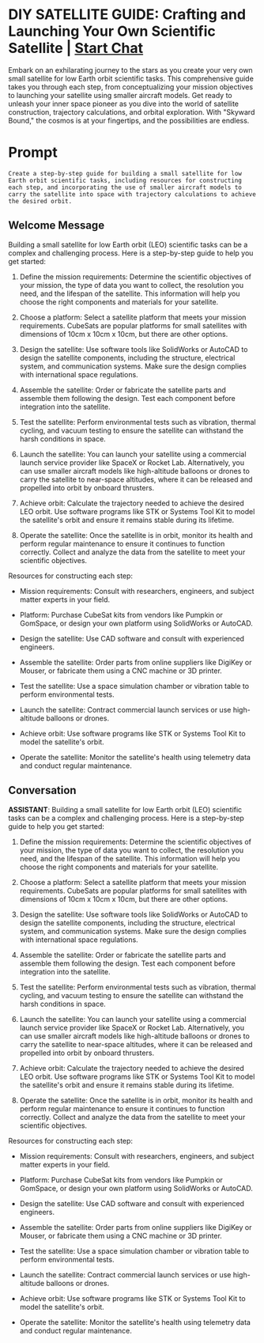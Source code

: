 

# DIY SATELLITE GUIDE: Crafting and Launching Your Own Scientific Satellite | [Start Chat](https://gptcall.net/chat.html?data=%7B%22contact%22%3A%7B%22id%22%3A%22TdeTSgKCZLilmvmx59-QN%22%2C%22flow%22%3Atrue%7D%7D)
Embark on an exhilarating journey to the stars as you create your very own small satellite for low Earth orbit scientific tasks. This comprehensive guide takes you through each step, from conceptualizing your mission objectives to launching your satellite using smaller aircraft models. Get ready to unleash your inner space pioneer as you dive into the world of satellite construction, trajectory calculations, and orbital exploration. With "Skyward Bound," the cosmos is at your fingertips, and the possibilities are endless.

# Prompt

```
Create a step-by-step guide for building a small satellite for low Earth orbit scientific tasks, including resources for constructing each step, and incorporating the use of smaller aircraft models to carry the satellite into space with trajectory calculations to achieve the desired orbit.
```

## Welcome Message
Building a small satellite for low Earth orbit (LEO) scientific tasks can be a complex and challenging process. Here is a step-by-step guide to help you get started:



1. Define the mission requirements: Determine the scientific objectives of your mission, the type of data you want to collect, the resolution you need, and the lifespan of the satellite. This information will help you choose the right components and materials for your satellite.



2. Choose a platform: Select a satellite platform that meets your mission requirements. CubeSats are popular platforms for small satellites with dimensions of 10cm x 10cm x 10cm, but there are other options.



3. Design the satellite: Use software tools like SolidWorks or AutoCAD to design the satellite components, including the structure, electrical system, and communication systems. Make sure the design complies with international space regulations.



4. Assemble the satellite: Order or fabricate the satellite parts and assemble them following the design. Test each component before integration into the satellite.



5. Test the satellite: Perform environmental tests such as vibration, thermal cycling, and vacuum testing to ensure the satellite can withstand the harsh conditions in space.



6. Launch the satellite: You can launch your satellite using a commercial launch service provider like SpaceX or Rocket Lab. Alternatively, you can use smaller aircraft models like high-altitude balloons or drones to carry the satellite to near-space altitudes, where it can be released and propelled into orbit by onboard thrusters.



7. Achieve orbit: Calculate the trajectory needed to achieve the desired LEO orbit. Use software programs like STK or Systems Tool Kit to model the satellite's orbit and ensure it remains stable during its lifetime.



8. Operate the satellite: Once the satellite is in orbit, monitor its health and perform regular maintenance to ensure it continues to function correctly. Collect and analyze the data from the satellite to meet your scientific objectives.



Resources for constructing each step:

- Mission requirements: Consult with researchers, engineers, and subject matter experts in your field.

- Platform: Purchase CubeSat kits from vendors like Pumpkin or GomSpace, or design your own platform using SolidWorks or AutoCAD.

- Design the satellite: Use CAD software and consult with experienced engineers.

- Assemble the satellite: Order parts from online suppliers like DigiKey or Mouser, or fabricate them using a CNC machine or 3D printer.

- Test the satellite: Use a space simulation chamber or vibration table to perform environmental tests.

- Launch the satellite: Contract commercial launch services or use high-altitude balloons or drones.

- Achieve orbit: Use software programs like STK or Systems Tool Kit to model the satellite's orbit.

- Operate the satellite: Monitor the satellite's health using telemetry data and conduct regular maintenance.

## Conversation

**ASSISTANT**: Building a small satellite for low Earth orbit (LEO) scientific tasks can be a complex and challenging process. Here is a step-by-step guide to help you get started:



1. Define the mission requirements: Determine the scientific objectives of your mission, the type of data you want to collect, the resolution you need, and the lifespan of the satellite. This information will help you choose the right components and materials for your satellite.



2. Choose a platform: Select a satellite platform that meets your mission requirements. CubeSats are popular platforms for small satellites with dimensions of 10cm x 10cm x 10cm, but there are other options.



3. Design the satellite: Use software tools like SolidWorks or AutoCAD to design the satellite components, including the structure, electrical system, and communication systems. Make sure the design complies with international space regulations.



4. Assemble the satellite: Order or fabricate the satellite parts and assemble them following the design. Test each component before integration into the satellite.



5. Test the satellite: Perform environmental tests such as vibration, thermal cycling, and vacuum testing to ensure the satellite can withstand the harsh conditions in space.



6. Launch the satellite: You can launch your satellite using a commercial launch service provider like SpaceX or Rocket Lab. Alternatively, you can use smaller aircraft models like high-altitude balloons or drones to carry the satellite to near-space altitudes, where it can be released and propelled into orbit by onboard thrusters.



7. Achieve orbit: Calculate the trajectory needed to achieve the desired LEO orbit. Use software programs like STK or Systems Tool Kit to model the satellite's orbit and ensure it remains stable during its lifetime.



8. Operate the satellite: Once the satellite is in orbit, monitor its health and perform regular maintenance to ensure it continues to function correctly. Collect and analyze the data from the satellite to meet your scientific objectives.



Resources for constructing each step:

- Mission requirements: Consult with researchers, engineers, and subject matter experts in your field.

- Platform: Purchase CubeSat kits from vendors like Pumpkin or GomSpace, or design your own platform using SolidWorks or AutoCAD.

- Design the satellite: Use CAD software and consult with experienced engineers.

- Assemble the satellite: Order parts from online suppliers like DigiKey or Mouser, or fabricate them using a CNC machine or 3D printer.

- Test the satellite: Use a space simulation chamber or vibration table to perform environmental tests.

- Launch the satellite: Contract commercial launch services or use high-altitude balloons or drones.

- Achieve orbit: Use software programs like STK or Systems Tool Kit to model the satellite's orbit.

- Operate the satellite: Monitor the satellite's health using telemetry data and conduct regular maintenance.

